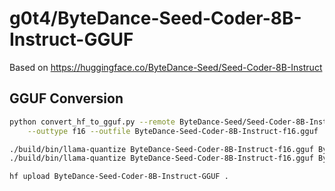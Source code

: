 # g0t4/ByteDance-Seed-Coder-8B-Instruct-GGUF

Based on https://huggingface.co/ByteDance-Seed/Seed-Coder-8B-Instruct

## GGUF Conversion

```sh
python convert_hf_to_gguf.py --remote ByteDance-Seed/Seed-Coder-8B-Instruct \
    --outtype f16 --outfile ByteDance-Seed-Coder-8B-Instruct-f16.gguf

./build/bin/llama-quantize ByteDance-Seed-Coder-8B-Instruct-f16.gguf ByteDance-Seed-Coder-8B-Instruct-Q8_0.gguf Q8_0
./build/bin/llama-quantize ByteDance-Seed-Coder-8B-Instruct-f16.gguf ByteDance-Seed-Coder-8B-Instruct-Q4_K_M.gguf Q4_K_M

hf upload ByteDance-Seed-Coder-8B-Instruct-GGUF .
```
